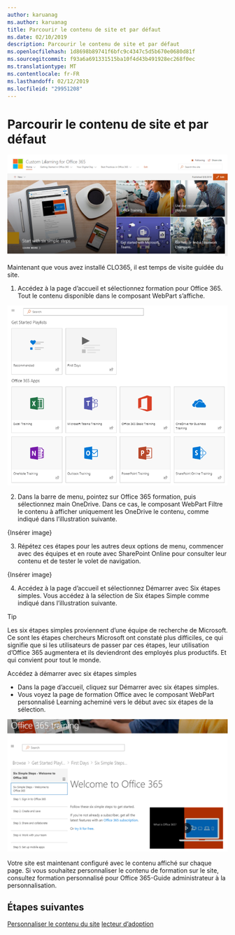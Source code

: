```yaml
---
author: karuanag
ms.author: karuanag
title: Parcourir le contenu de site et par défaut
ms.date: 02/10/2019
description: Parcourir le contenu de site et par défaut
ms.openlocfilehash: 1d8698b89741f6bfc9c4347c5d5b670e0680d81f
ms.sourcegitcommit: f93a6a691331515ba10f4d43b491928ec268f0ec
ms.translationtype: MT
ms.contentlocale: fr-FR
ms.lasthandoff: 02/12/2019
ms.locfileid: "29951208"
---
```

# <a name="browse-the-site-and-default-content"></a>Parcourir le contenu de site et par défaut

![Six étapes simples](media/clo365homepage.png)

Maintenant que vous avez installé CLO365, il est temps de visite guidée du site. 

1. Accédez à la page d’accueil et sélectionnez formation pour Office 365. Tout le contenu disponible dans le composant WebPart s’affiche.

![composant WebPart](media/webpart.PNG)

2. Dans la barre de menu, pointez sur Office 365 formation, puis sélectionnez main OneDrive. Dans ce cas, le composant WebPart Filtre le contenu à afficher uniquement les OneDrive le contenu, comme indiqué dans l’illustration suivante.

{Insérer image}

3. Répétez ces étapes pour les autres deux options de menu, commencer avec des équipes et en route avec SharePoint Online pour consulter leur contenu et de tester le volet de navigation.

{Insérer image} 

4. Accédez à la page d’accueil et sélectionnez Démarrer avec Six étapes simples. Vous accédez à la sélection de Six étapes Simple comme indiqué dans l’illustration suivante.  

> [!TIP]
> Les six étapes simples proviennent d’une équipe de recherche de Microsoft. Ce sont les étapes chercheurs Microsoft ont constaté plus difficiles, ce qui signifie que si les utilisateurs de passer par ces étapes, leur utilisation d’Office 365 augmentera et ils deviendront des employés plus productifs. Et qui convient pour tout le monde.

Accédez à démarrer avec six étapes simples
- Dans la page d’accueil, cliquez sur Démarrer avec six étapes simples. 
- Vous voyez la page de formation Office avec le composant WebPart personnalisé Learning acheminé vers le début avec six étapes de la sélection.  

![Sélection de six étapes](media/clo365sixsteps.png)

Votre site est maintenant configuré avec le contenu affiché sur chaque page. Si vous souhaitez personnaliser le contenu de formation sur le site, consultez formation personnalisé pour Office 365-Guide administrateur à la personnalisation. 

## <a name="next-steps"></a>Étapes suivantes
[Personnaliser le contenu du site](customization.md)
[lecteur d’adoption](driveadoption.md) 
